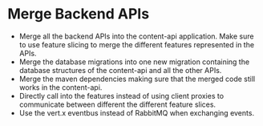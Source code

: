 # Merge Backend APIs

- Merge all the backend APIs into the content-api application.  Make sure to use feature slicing to merge the different features represented in the APIs.
- Merge the database migrations into one new migration containing the database structures of the content-api and all the other APIs.
- Merge the maven dependencies making sure that the merged code still works in the content-api.
- Directly call into the features instead of using client proxies to communicate between different the different feature slices.
- Use the vert.x eventbus instead of RabbitMQ when exchanging events.

